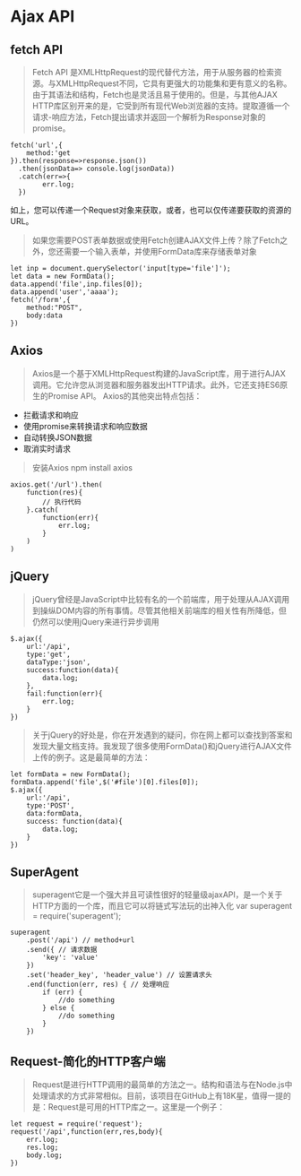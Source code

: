 # Ajax API
## fetch API
> Fetch API 是XMLHttpRequest的现代替代方法，用于从服务器的检索资源。与XMLHttpRequest不同，它具有更强大的功能集和更有意义的名称。由于其语法和结构，Fetch也是灵活且易于使用的。但是，与其他AJAX HTTP库区别开来的是，它受到所有现代Web浏览器的支持。提取遵循一个请求-响应方法，Fetch提出请求并返回一个解析为Response对象的promise。
```
fetch('url',{
    method:'get
}).then(response=>response.json())
  .then(jsonData=> console.log(jsonData))
  .catch(err=>{
        err.log;
  })
```
如上，您可以传递一个Request对象来获取，或者，也可以仅传递要获取的资源的URL。


> 如果您需要POST表单数据或使用Fetch创建AJAX文件上传？除了Fetch之外，您还需要一个输入表单，并使用FormData库来存储表单对象
```
let inp = document.querySelector('input[type='file']');
let data = new FormData();
data.append('file',inp.files[0]);
data.append('user','aaaa');
fetch('/form',{
    method:"POST",
    body:data
})
```
## Axios
> Axios是一个基于XMLHttpRequest构建的JavaScript库，用于进行AJAX调用。它允许您从浏览器和服务器发出HTTP请求。此外，它还支持ES6原生的Promise API。 Axios的其他突出特点包括：
* 拦截请求和响应
* 使用promise来转换请求和响应数据
* 自动转换JSON数据
* 取消实时请求
> 安装Axios   npm install axios
```
axios.get('/url').then(
    function(res){
        // 执行代码
    }.catch(
        function(err){
            err.log;
        }
    )
)
```
## jQuery
> jQuery曾经是JavaScript中比较有名的一个前端库，用于处理从AJAX调用到操纵DOM内容的所有事情。尽管其他相关前端库的相关性有所降低，但仍然可以使用jQuery来进行异步调用
```
$.ajax({
    url:'/api',
    type:'get',
    dataType:'json',
    success:function(data){
        data.log;
    },
    fail:function(err){
        err.log;
    }
})
```
> 关于jQuery的好处是，你在开发遇到的疑问，你在网上都可以查找到答案和发现大量文档支持。我发现了很多使用FormData()和jQuery进行AJAX文件上传的例子。这是最简单的方法：
```
let formData = new FormData();
formData.append('file',$('#file')[0].files[0]);
$.ajax({
    url:'/api',
    type:'POST',
    data:formData,
    success: function(data){
        data.log;
    }
})
```
## SuperAgent
> superagent它是一个强大并且可读性很好的轻量级ajaxAPI，是一个关于HTTP方面的一个库，而且它可以将链式写法玩的出神入化
var superagent = require('superagent');

    superagent
        .post('/api') // method+url
        .send({ // 请求数据
            'key': 'value'
        })
        .set('header_key', 'header_value') // 设置请求头
        .end(function(err, res) { // 处理响应
            if (err) {
                //do something
            } else {
                //do something
            }
        })

## Request-简化的HTTP客户端
> Request是进行HTTP调用的最简单的方法之一。结构和语法与在Node.js中处理请求的方式非常相似。目前，该项目在GitHub上有18K星，值得一提的是：Request是可用的HTTP库之一。这里是一个例子：
```
let request = require('request');
request('/api',function(err,res,body){
    err.log;
    res.log;
    body.log;
})
```
